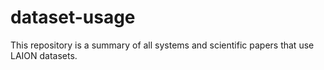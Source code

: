 # dataset-usage
This repository is a summary of all systems and scientific papers that use LAION datasets.
